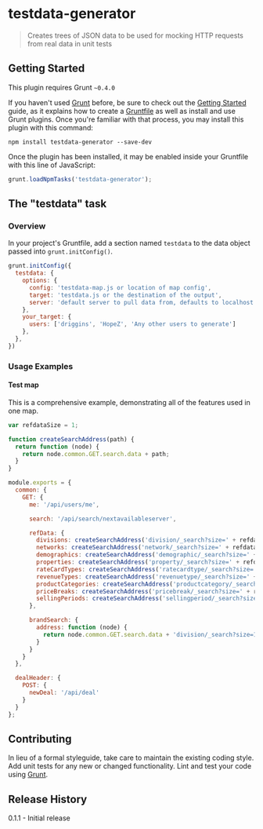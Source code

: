 # testdata-generator

> Creates trees of JSON data to be used for mocking HTTP requests from real data in unit tests

## Getting Started
This plugin requires Grunt `~0.4.0`

If you haven't used [Grunt](http://gruntjs.com/) before, be sure to check out the [Getting Started](http://gruntjs.com/getting-started) guide, as it explains how to create a [Gruntfile](http://gruntjs.com/sample-gruntfile) as well as install and use Grunt plugins. Once you're familiar with that process, you may install this plugin with this command:

```shell
npm install testdata-generator --save-dev
```

Once the plugin has been installed, it may be enabled inside your Gruntfile with this line of JavaScript:

```js
grunt.loadNpmTasks('testdata-generator');
```

## The "testdata" task

### Overview
In your project's Gruntfile, add a section named `testdata` to the data object passed into `grunt.initConfig()`.

```js
grunt.initConfig({
  testdata: {
    options: {
      config: 'testdata-map.js or location of map config',
      target: 'testdata.js or the destination of the output',
      server: 'default server to pull data from, defaults to localhost'
    },
    your_target: {
      users: ['driggins', 'HopeZ', 'Any other users to generate']
    },
  },
})
```

### Usage Examples

#### Test map
This is a comprehensive example, demonstrating all of the features used in one map.

```js
var refdataSize = 1;

function createSearchAddress(path) {
  return function (node) {
    return node.common.GET.search.data + path;
  }
}

module.exports = {
  common: {
    GET: {
      me: '/api/users/me',

      search: '/api/search/nextavailableserver',

      refData: {
        divisions: createSearchAddress('division/_search?size=' + refdataSize),
        networks: createSearchAddress('network/_search?size=' + refdataSize),
        demographics: createSearchAddress('demographic/_search?size=' + refdataSize),
        properties: createSearchAddress('property/_search?size=' + refdataSize),
        rateCardTypes: createSearchAddress('ratecardtype/_search?size=' + refdataSize),
        revenueTypes: createSearchAddress('revenuetype/_search?size=' + refdataSize),
        productCategories: createSearchAddress('productcategory/_search?size=' + refdataSize),
        priceBreaks: createSearchAddress('pricebreak/_search?size=' + refdataSize),
        sellingPeriods: createSearchAddress('sellingperiod/_search?size=' + refdataSize)
      },

      brandSearch: {
        address: function (node) {
          return node.common.GET.search.data + 'division/_search?size=1';
        }
      }
    }
  },

  dealHeader: {
    POST: {
      newDeal: '/api/deal'
    }
  }
};
```

## Contributing
In lieu of a formal styleguide, take care to maintain the existing coding style. Add unit tests for any new or changed functionality. Lint and test your code using [Grunt](http://gruntjs.com/).

## Release History
0.1.1 - Initial release
